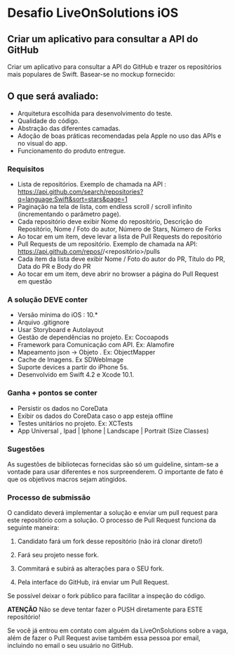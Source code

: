 # Desafio LiveOnSolutions iOS

## Criar um aplicativo para consultar a API do GitHub ##
Criar um aplicativo para consultar a API do GitHub e trazer os repositórios mais populares de Swift. Basear-se no mockup fornecido:

## O que será avaliado:
- Arquitetura escolhida para desenvolvimento do teste.
- Qualidade do código.
- Abstração das diferentes camadas.
- Adoção de boas práticas recomendadas pela Apple no uso das APIs e no visual do app.
- Funcionamento do produto entregue.

### Requisitos
- Lista de repositórios. Exemplo de chamada na API : https://api.github.com/search/repositories?q=language:Swift&sort=stars&page=1    
- Paginação na tela de lista, com endless scroll / scroll infinito (incrementando o parâmetro page).    
- Cada repositório deve exibir Nome do repositório, Descrição do Repositório, Nome / Foto do autor, Número de Stars, Número de Forks
- Ao tocar em um item, deve levar a lista de Pull Requests do repositório
- Pull Requests de um repositório. Exemplo de chamada na API: https://api.github.com/repos/<criador>/<repositório>/pulls
- Cada item da lista deve exibir Nome / Foto do autor do PR, Título do PR, Data do PR e Body do PR
- Ao tocar em um item, deve abrir no browser a página do Pull Request em questão

### A solução DEVE conter
-    Versão mínima do iOS : 10.*
-    Arquivo .gitignore
-    Usar Storyboard e Autolayout
-    Gestão de dependências no projeto. Ex: Cocoapods
-    Framework para Comunicação com API. Ex: Alamofire
-    Mapeamento json -> Objeto . Ex: ObjectMapper
-    Cache de Imagens. Ex SDWebImage
-    Suporte devices a partir do iPhone 5s.
-    Desenvolvido em Swift 4.2 e Xcode 10.1.

### **Ganha + pontos se conter** ###
-    Persistir os dados no CoreData
-    Exibir os dados do CoreData caso o app esteja offline
-    Testes unitários no projeto. Ex: XCTests
-    App Universal , Ipad | Iphone | Landscape | Portrait (Size Classes)

### Sugestões ###
As sugestões de bibliotecas fornecidas são só um guideline, sintam-se a vontade para usar diferentes e nos surpreenderem. 
O importante de fato é que os objetivos macros sejam atingidos.

### Processo de submissão ###
O candidato deverá implementar a solução e enviar um pull request para este repositório com a solução.
O processo de Pull Request funciona da seguinte maneira:
1. Candidato fará um fork desse repositório (não irá clonar direto!)

2. Fará seu projeto nesse fork.

3. Commitará e subirá as alterações para o SEU fork.

4. Pela interface do GitHub, irá enviar um Pull Request.

Se possível deixar o fork público para facilitar a inspeção do código.

**ATENÇÃO**
Não se deve tentar fazer o PUSH diretamente para ESTE repositório!

Se você já entrou em contato com alguém da LiveOnSolutions sobre a vaga, além de fazer o Pull Request avise também essa pessoa por email, incluindo no email o seu usuário no GitHub.
